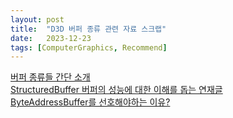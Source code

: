 ```yaml
---
layout: post
title:  "D3D 버퍼 종류 관련 자료 스크랩"
date:   2023-12-23
tags: [ComputerGraphics, Recommend]
---            
```

[버퍼 종류들 간단 소개](https://learn.microsoft.com/en-us/windows/win32/direct3d11/direct3d-11-advanced-stages-cs-resources)                 
[StructuredBuffer 버퍼의 성능에 대한 이해를 돕는 연재글](https://developer.nvidia.com/content/understanding-structured-buffer-performance)             
[ByteAddressBuffer를 선호해야하는 이유?](https://x.com/SebAaltonen/status/1028670955000868865?s=20)        
